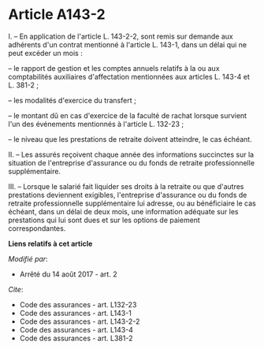 # Article A143-2

I. – En application de l'article L. 143-2-2, sont remis sur demande aux adhérents d'un contrat mentionné à l'article L.
143-1, dans un délai qui ne peut excéder un mois :

– le rapport de gestion et les comptes annuels relatifs à la ou aux comptabilités auxiliaires d'affectation mentionnées aux
articles L. 143-4 et L. 381-2 ;

– les modalités d'exercice du transfert ;

– le montant dû en cas d'exercice de la faculté de rachat lorsque survient l'un des événements mentionnés à l'article L.
132-23 ;

– le niveau que les prestations de retraite doivent atteindre, le cas échéant.

II. – Les assurés reçoivent chaque année des informations succinctes sur la situation de l'entreprise d'assurance ou du fonds
de retraite professionnelle supplémentaire.

III. – Lorsque le salarié fait liquider ses droits à la retraite ou que d'autres prestations deviennent exigibles,
l'entreprise d'assurance ou du fonds de retraite professionnelle supplémentaire lui adresse, ou au bénéficiaire le cas
échéant, dans un délai de deux mois, une information adéquate sur les prestations qui lui sont dues et sur les options de
paiement correspondantes.

**Liens relatifs à cet article**

_Modifié par_:

  - Arrêté du 14 août 2017 - art. 2

_Cite_:

  - Code des assurances - art. L132-23
  - Code des assurances - art. L143-1
  - Code des assurances - art. L143-2-2
  - Code des assurances - art. L143-4
  - Code des assurances - art. L381-2
